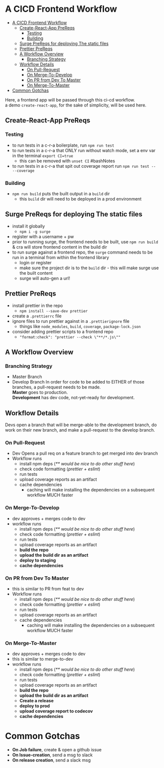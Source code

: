 # A CICD Frontend Workflow
- [A CICD Frontend Workflow](#a-cicd-frontend-workflow)
  - [Create-React-App PreReqs](#create-react-app-prereqs)
    - [Testing](#testing)
    - [Building](#building)
  - [Surge PreReqs for deploying The static files](#surge-prereqs-for-deploying-the-static-files)
  - [Prettier PreReqs](#prettier-prereqs)
  - [A Workflow Overview](#a-workflow-overview)
    - [Branching Strategy](#branching-strategy)
  - [Workflow Details](#workflow-details)
    - [On Pull-Request](#on-pull-request)
    - [On Merge-To-Develop](#on-merge-to-develop)
    - [On PR from Dev To Master](#on-pr-from-dev-to-master)
    - [On Merge-To-Master](#on-merge-to-master)
- [Common Gotchas](#common-gotchas)


Here, a frontend app will be passed through this ci-cd workflow.  
a demo `create-react-app`, for the sake of simplicity, will be used here.  

## Create-React-App PreReqs
### Testing
- to run tests in a c-r-a boilerplate, run `npm run test`
- to run tests in a c-r-a that ONLY run without watch mode, set a env var in the terminal `export CI=true`
  - this can be removed with `unset CI` #bashNotes
- to run tests in a c-r-a that spit out coverage report run `npm run test -- --coverage`

### Building
- `npm run build` puts the built output in a `build` dir
  - this `build` dir will need to be deployed in a prod environment

## Surge PreReqs for deploying The static files
- install it globally 
  - `npm i -g surge`
- register with a username + pw
- prior to running surge, the frontend needs to be built, use `npm run build` & cra will store frontend content in the build dir
- to run surge against a frontend repo, the `surge` command needs to be run in a terminal from within the frontend library
  - login or register
  - make sure the project dir is to the `build` dir - this will make surge use the built content
  - surge will auto-gen a url!

## Prettier PreReqs
- install prettier in the repo
  - `npm install --save-dev prettier`
- create a `.prettierrc` file
- ignore files to run prettier against in a `.prettierignore` file
  - things like `node_modules`, `build`, `coverage`, `package-lock.json`
- consider adding prettier scripts to a frontend repo
  - `"format:check": "prettier --check \"**/*.js\""`


## A Workflow Overview
### Branching Strategy
- Master Branch
- Develop Branch
In order for code to be added to EITHER of those branches, a pull-request needs to be made.  
**Master** goes to production.  
**Development** has dev code, not-yet-ready for development.  


## Workflow Details
Devs open a branch that will be merge-able to the development branch, do work on their new branch, and make a pull-request to the develop branch.  

### On Pull-Request
- Dev Opens a pull req on a feature branch to get merged into dev branch
- Workflow runs
  - install npm deps (_** would be nice to do other stuff here_)
  - check code formatting (_prettier + eslint_)
  - run tests
  - upload coverage reports as an artifact
  - cache dependencies
    - caching will make installing the dependencies on a subsequent workflow MUCH faster

### On Merge-To-Develop
- dev approves + merges code to dev
- workflow runs
  - install npm deps (_** would be nice to do other stuff here_)
  - check code formatting (_prettier + eslint_)
  - run tests
  - upload coverage reports as an artifact
  - **build the repo**
  - **upload the build dir as an artifact**
  - **deploy to staging**
  - **cache dependencies**

### On PR from Dev To Master
- this is similar to PR from feat to dev
- Workflow runs
  - install npm deps (_** would be nice to do other stuff here_)
  - check code formatting (_prettier + eslint_)
  - run tests
  - upload coverage reports as an artifact
  - cache dependencies
    - caching will make installing the dependencies on a subsequent workflow MUCH faster
  
### On Merge-To-Master
- dev approves + merges code to dev
- this is similar to merge-to-dev
- workflow runs
  - install npm deps (_** would be nice to do other stuff here_)
  - check code formatting (_prettier + eslint_)
  - run tests
  - upload coverage reports as an artifact
  - **build the repo**
  - **upload the build dir as an artifact**
  - **Create a release**
  - **deploy to prod**
  - **upload coverage report to codecov**
  - **cache dependencies**

# Common Gotchas
- **On Job failure**, create & open a github issue
- **On Issue-creation**, send a msg to slack
- **On release creation**, send a slack msg